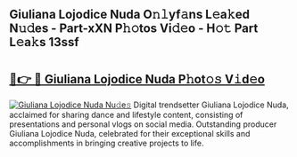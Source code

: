 ## Giuliana Lojodice Nuda O𝚗𝚕yf𝚊ns L𝚎a𝚔ed N𝚞𝚍es - Part-xXN P𝚑𝚘tos Vi𝚍𝚎o - H𝚘𝚝 Part L𝚎a𝚔s 13ssf

# <h2><a href="http://kfahbn.oniu.top/?m=Giuliana+Lojodice+Nuda">🔗👉 🔴 Giuliana Lojodice Nuda P𝚑ot𝚘𝚜 V𝚒d𝚎o</a></h2>

[![Giuliana Lojodice Nuda Nu𝚍e𝚜](https://i.imgur.com/0qMVB7G.gif)](http://kfahbn.oniu.top/?m=Giuliana+Lojodice+Nuda)
Digital trendsetter Giuliana Lojodice Nuda, acclaimed for sharing dance and lifestyle content, consisting of presentations and personal vlogs on social media. Outstanding producer Giuliana Lojodice Nuda, celebrated for their exceptional skills and accomplishments in bringing creative projects to life.  
